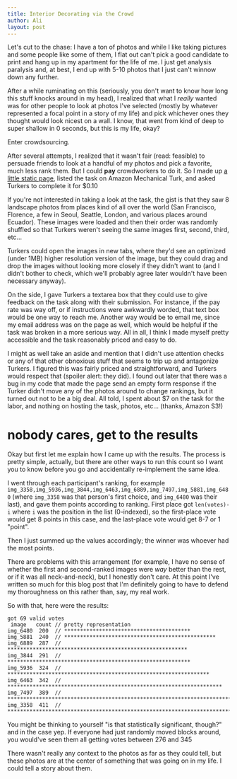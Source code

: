 ```yaml
---
title: Interior Decorating via the Crowd
author: Ali
layout: post
---
```


Let's cut to the chase: I have a ton of photos and while I like taking pictures and some people like some of them, I flat out can't pick a good candidate to print and hang up in my apartment for the life of me. I just get analysis paralysis and, at best, I end up with 5-10 photos that I just can't winnow down any further.

After a while ruminating on this (seriously, you don't want to know how long this stuff knocks around in my head), I realized that what I *really* wanted was for other people to look at photos I've selected (mostly by whatever represented a focal point in a story of my life) and pick whichever ones they thought would look nicest on a wall. I know, that went from kind of deep to super shallow in 0 seconds, but this is my life, okay?

Enter crowdsourcing.

After several attempts, I realized that it wasn't fair (read: feasible) to persuade friends to look at a handful of my photos and pick a favorite, much less rank them. But I could **pay** crowdworkers to do it. So I made up [a little static page][], listed the task on Amazon Mechanical Turk, and asked Turkers to complete it for $0.10

If you're not interested in taking a look at the task, the gist is that they saw 8 landscape photos from places kind of all over the world (San Francisco, Florence, a few in Seoul, Seattle, London, and various places around Ecuador). These images were loaded and then their order was randomly shuffled so that Turkers weren't seeing the same images first, second, third, etc...

Turkers could open the images in new tabs, where they'd see an optimized (under 1MB) higher resolution version of the image, but they could drag and drop the images without looking more closely if they didn't want to (and I didn't bother to check, which we'll probably agree later wouldn't have been necessary anyway).

On the side, I gave Turkers a textarea box that they could use to give feedback on the task along with their submission. For instance, if the pay rate was way off, or if instructions were awkwardly worded, that text box would be one way to reach me. Another way would be to email me, since my email address was on the page as well, which would be helpful if the task was broken in a more serious way. All in all, I think I made myself pretty accessible and the task reasonably priced and easy to do.

I might as well take an aside and mention that I didn't use attention checks or any of that other obnoxious stuff that seems to trip up and antagonize Turkers. I figured this was fairly priced and straightforward, and Turkers would respect that (spoiler alert: they did). I found out later that there was a bug in my code that made the page send an empty form response if the Turker didn't move any of the photos around to change rankings, but it turned out not to be a big deal. All told, I spent about $7 on the task for the labor, and nothing on hosting the task, photos, etc... (thanks, Amazon S3!)

# nobody cares, get to the results
Okay but first let me explain how I came up with the results. The process is pretty simple, actually, but there are other ways to run this count so I want you to know before you go and accidentally re-implement the same idea.

I went through each participant's ranking, for example `img_3358,img_5936,img_3844,img_6463,img_6889,img_7497,img_5881,img_6480` (where `img_3358` was that person's first choice, and `img_6480` was their last), and gave them points according to ranking. First place got `len(votes)-i` where `i` was the position in the list (0-indexed), so the first-place vote would get 8 points in this case, and the last-place vote would get 8-7 or 1 "point".

Then I just summed up the values accordingly; the winner was whoever had the most points.

There are problems with this arrangement (for example, I have no sense of whether the first and second-ranked images were *way* better than the rest, or if it was all neck-and-neck), but I honestly don't care. At this point I've written so much for this blog post that I'm definitely going to have to defend my thoroughness on this rather than, say, my real work.

So with that, here were the results:
```
got 69 valid votes
 image   count // pretty representation
img_6480  200  // ****************************************
img_5881  240  // ************************************************
img_6889  287  // *********************************************************
img_3844  291  // **********************************************************
img_5936  324  // ****************************************************************
img_6463  342  // ********************************************************************
img_7497  389  // *****************************************************************************
img_3358  411  // **********************************************************************************
```
You might be thinking to yourself "is that statistically significant, though?" and in the case yep. If everyone had just randomly moved blocks around, you would've seen them all getting votes between 276 and 345

There wasn't really any context to the photos as far as they could tell, but these photos are at the center of something that was going on in my life. I could tell a story about them.

[a little static page]: https://s3-us-west-2.amazonaws.com/mturkuploads/photos/task.html